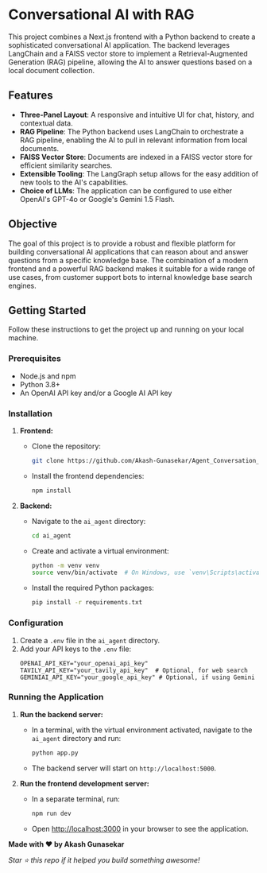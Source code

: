 # Conversational AI with RAG

This project combines a Next.js frontend with a Python backend to create a sophisticated conversational AI application. The backend leverages LangChain and a FAISS vector store to implement a Retrieval-Augmented Generation (RAG) pipeline, allowing the AI to answer questions based on a local document collection.

## Features

- **Three-Panel Layout**: A responsive and intuitive UI for chat, history, and contextual data.
- **RAG Pipeline**: The Python backend uses LangChain to orchestrate a RAG pipeline, enabling the AI to pull in relevant information from local documents.
- **FAISS Vector Store**: Documents are indexed in a FAISS vector store for efficient similarity searches.
- **Extensible Tooling**: The LangGraph setup allows for the easy addition of new tools to the AI's capabilities.
- **Choice of LLMs**: The application can be configured to use either OpenAI's GPT-4o or Google's Gemini 1.5 Flash.

## Objective

The goal of this project is to provide a robust and flexible platform for building conversational AI applications that can reason about and answer questions from a specific knowledge base. The combination of a modern frontend and a powerful RAG backend makes it suitable for a wide range of use cases, from customer support bots to internal knowledge base search engines.

## Getting Started

Follow these instructions to get the project up and running on your local machine.

### Prerequisites

- Node.js and npm
- Python 3.8+
- An OpenAI API key and/or a Google AI API key

### Installation

1.  **Frontend:**
    - Clone the repository:
      ```sh
      git clone https://github.com/Akash-Gunasekar/Agent_Conversation_UI.git
      ```
    - Install the frontend dependencies:
      ```sh
      npm install
      ```

2.  **Backend:**
    - Navigate to the `ai_agent` directory:
      ```sh
      cd ai_agent
      ```
    - Create and activate a virtual environment:
      ```sh
      python -m venv venv
      source venv/bin/activate  # On Windows, use `venv\Scripts\activate`
      ```
    - Install the required Python packages:
      ```sh
      pip install -r requirements.txt
      ```

### Configuration

1.  Create a `.env` file in the `ai_agent` directory.
2.  Add your API keys to the `.env` file:
    ```
    OPENAI_API_KEY="your_openai_api_key"
    TAVILY_API_KEY="your_tavily_api_key"  # Optional, for web search
    GEMINIAI_API_KEY="your_google_api_key" # Optional, if using Gemini
    ```

### Running the Application

1.  **Run the backend server:**
    - In a terminal, with the virtual environment activated, navigate to the `ai_agent` directory and run:
      ```sh
      python app.py
      ```
    - The backend server will start on `http://localhost:5000`.

2.  **Run the frontend development server:**
    - In a separate terminal, run:
      ```sh
      npm run dev
      ```
    - Open [http://localhost:3000](http://localhost:3000) in your browser to see the application.
  
**Made with ❤️ by Akash Gunasekar**

_Star ⭐ this repo if it helped you build something awesome!_
